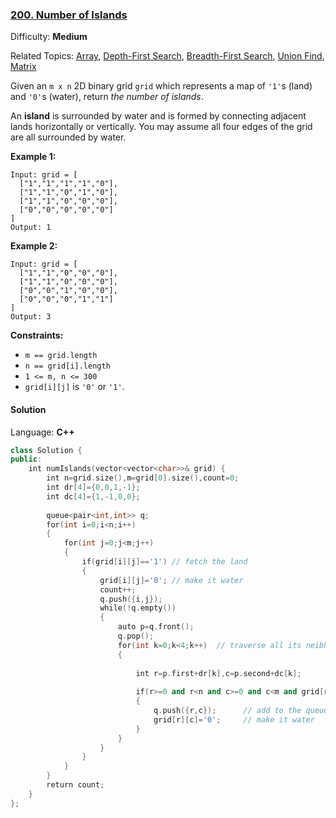 ### [200\. Number of Islands](https://leetcode.com/problems/number-of-islands/)

Difficulty: **Medium**  

Related Topics: [Array](https://leetcode.com/tag/array/), [Depth-First Search](https://leetcode.com/tag/depth-first-search/), [Breadth-First Search](https://leetcode.com/tag/breadth-first-search/), [Union Find](https://leetcode.com/tag/union-find/), [Matrix](https://leetcode.com/tag/matrix/)


Given an `m x n` 2D binary grid `grid` which represents a map of `'1'`s (land) and `'0'`s (water), return _the number of islands_.

An **island** is surrounded by water and is formed by connecting adjacent lands horizontally or vertically. You may assume all four edges of the grid are all surrounded by water.

**Example 1:**

```
Input: grid = [
  ["1","1","1","1","0"],
  ["1","1","0","1","0"],
  ["1","1","0","0","0"],
  ["0","0","0","0","0"]
]
Output: 1
```

**Example 2:**

```
Input: grid = [
  ["1","1","0","0","0"],
  ["1","1","0","0","0"],
  ["0","0","1","0","0"],
  ["0","0","0","1","1"]
]
Output: 3
```

**Constraints:**

*   `m == grid.length`
*   `n == grid[i].length`
*   `1 <= m, n <= 300`
*   `grid[i][j]` is `'0'` or `'1'`.


#### Solution

Language: **C++**

```c++
class Solution {
public:
    int numIslands(vector<vector<char>>& grid) {
        int n=grid.size(),m=grid[0].size(),count=0;
        int dr[4]={0,0,1,-1};
        int dc[4]={1,-1,0,0};
        
        queue<pair<int,int>> q;
        for(int i=0;i<n;i++)
        {
            for(int j=0;j<m;j++)
            {
                if(grid[i][j]=='1') // fetch the land
                {
                    grid[i][j]='0'; // make it water 
                    count++; 
                    q.push({i,j});  
                    while(!q.empty()) 
                    {
                        auto p=q.front();
                        q.pop();
                        for(int k=0;k<4;k++)  // traverse all its neibhors
                        {
                            
                            int r=p.first+dr[k],c=p.second+dc[k];
                            
                            if(r>=0 and r<n and c>=0 and c<m and grid[r][c]=='1')  // if a neibhour is land
                            {
                                q.push({r,c});      // add to the queue
                                grid[r][c]='0';     // make it water
                            }
                        }
                    }
                }
            }
        }
        return count;
    }
};
```

